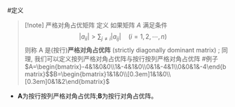 #定义 
>[!note] 严格对角占优矩阵
>定义
如果矩阵 $A$ 满足条件
$$
\left|a_{ii}\right|>\sum_{j\neq i}\left|a_{ij}\right|\quad(i=1,2,\cdots,n)\quad
$$
则称 A 是(按行)**严格对角占优阵** (strictly diagonally dominant matrix) ;
同理, 我们可以定义按列严格对角占优阵与按行按列严格对角占优阵 
#例子 
$A=\begin{bmatrix}-4&1&0&0\\1&-4&1&0\\0&1&-4&1\\0&0&1&-4\end{bmatrix}$$B=\begin{bmatrix}1&1&0\\[0.3em]1&1&0\\[0.3em]0&1&2\end{bmatrix}$
- $\boldsymbol{A}\text{为按行按列严格对角占优阵;}\boldsymbol{B}\text{为按行对角占优阵。}$

